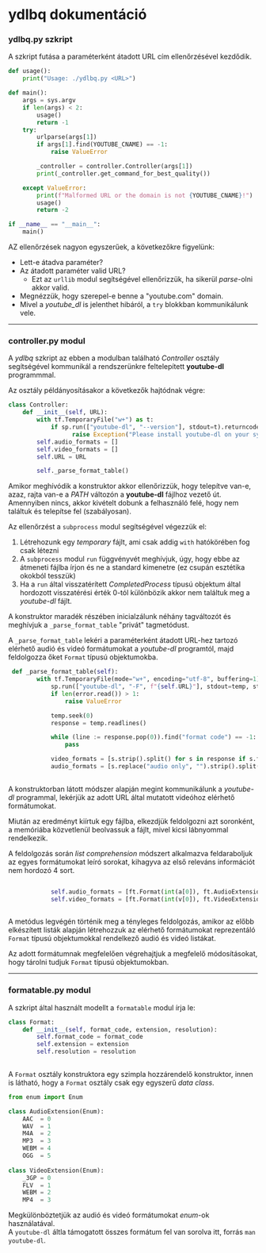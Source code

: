 # ydlbq dokumentáció


### **ydlbq.py** szkript
A szkript futása a paraméterként átadott URL cím ellenőrzésével kezdődik.    
```python
def usage():
    print("Usage: ./ydlbq.py <URL>")

def main():
    args = sys.argv
    if len(args) < 2:
        usage()
        return -1
    try:
        urlparse(args[1])
        if args[1].find(YOUTUBE_CNAME) == -1:
            raise ValueError

        _controller = controller.Controller(args[1])
        print(_controller.get_command_for_best_quality())

    except ValueError:
        print(f"Malformed URL or the domain is not {YOUTUBE_CNAME}!")
        usage()
        return -2

if __name__ == "__main__":
    main()
```
AZ ellenőrzések nagyon egyszerűek, a következőkre figyelünk:
* Lett-e átadva paraméter?
* Az átadott paraméter valid URL?
    * Ezt az `urllib` modul segítségével ellenőrizzük, ha sikerül _parse_-olni akkor valid.
* Megnézzük, hogy szerepel-e benne a "youtube.com" domain.
* Mivel a _youtube_dl_ is jelenthet hibáról, a `try` blokkban kommunikálunk vele.  

---


### **controller.py** modul    
A _ydlbq_ szkript az ebben a modulban található _Controller_ osztály segítségével kommunikál a rendszerünkre feltelepített __youtube-dl__ programmmal.  

Az osztály példányosításakor a következők hajtódnak végre:    
```python
class Controller:
    def __init__(self, URL):
        with tf.TemporaryFile("w+") as t:
            if sp.run(["youtube-dl", "--version"], stdout=t).returncode != 0:
                  raise Exception("Please install youtube-dl on your system!")
        self.audio_formats = []
        self.video_formats = []
        self.URL = URL

        self._parse_format_table()   
```   
Amikor meghívódik a konstruktor akkor ellenőrizzük, hogy telepítve van-e, azaz, rajta van-e a _PATH_ változón a **youtube-dl** fájlhoz vezető út.   
Amennyiben nincs, akkor kivételt dobunk a felhasználó felé, hogy nem találtuk és telepítse fel (szabályosan).

Az ellenőrzést a `subprocess` modul segítségével végezzük el:
1. Létrehozunk egy _temporary_ fájlt, ami csak addig `with` hatókörében fog csak létezni
2. A `subprocess` modul `run` függvényvét meghívjuk, úgy, hogy ebbe az átmeneti fájlba írjon és ne a standard kimenetre (ez csupán esztétika okokból tesszük)
3. Ha a `run` által visszatérített _CompletedProcess_ típusú objektum által hordozott visszatérési érték 0-tól különbözik akkor nem találtuk meg a _youtube-dl_ fájlt.

A konstruktor maradék részében inicialzálunk néhány tagváltozót és meghívjuk a `_parse_format_table` "privát" tagmetódust.


A `_parse_format_table` lekéri a paraméterként átadott URL-hez tartozó elérhető audió és videó formátumokat a _youtube-dl_ programtól, majd feldolgozza őket `Format` típusú objektumokba.

```python
 def _parse_format_table(self):
        with tf.TemporaryFile(mode="w+", encoding="utf-8", buffering=1) as temp, tf.TemporaryFile(mode="w+") as error:
            sp.run(["youtube-dl", "-F", f"{self.URL}"], stdout=temp, stderr=error)
            if len(error.read()) > 1:
                raise ValueError

            temp.seek(0)
            response = temp.readlines()

            while (line := response.pop(0)).find("format code") == -1:
                pass

            video_formats = [s.strip().split() for s in response if s.find("audio only") == -1]
            audio_formats = [s.replace("audio only", "").strip().split() for s in response if s.find("audio only") != -1]
      
```
A konstruktorban látott módszer alapján megint kommunikálunk a _youtube-dl_ programmal, lekérjük az adott URL által mutatott videóhoz elérhető formátumokat.   

Miután az eredményt kiírtuk egy fájlba, elkezdjük feldolgozni azt soronként, a memóriába közvetlenül beolvassuk a fájlt, mivel kicsi lábnyommal rendelkezik. 

A feldolgozás során _list comprehension_ módszert alkalmazva feldaraboljuk az egyes formátumokat leíró sorokat, kihagyva az első releváns információt nem hordozó 4 sort.    
```python      

            self.audio_formats = [ft.Format(int(a[0]), ft.AudioExtension[a[1].upper()], int(a[3].replace("k", ""))) for a in audio_formats]
            self.video_formats = [ft.Format(int(v[0]), ft.VideoExtension[v[1].upper() if v[1] != "3gp" else "_3GP"], sum([int(s) for s in [num.replace("", "0") for num in v[3].split("p")]])) for v in video_formats]
      
```
A metódus legvégén történik meg a tényleges feldolgozás, amikor az előbb elkészített listák alapján létrehozzuk az elérhető formátumokat reprezentáló `Format` típusú objektumokkal rendelkező audió és videó listákat.

Az adott formátumnak megfelelően végrehajtjuk a megfelelő módosításokat, hogy tárolni tudjuk `Format` típusú objektumokban.

---

### **formatable.py** modul
A szkript által használt modellt a `formatable` modul írja le:
```python
class Format:
    def __init__(self, format_code, extension, resolution):
        self.format_code = format_code
        self.extension = extension
        self.resolution = resolution
        
```
A `Format` osztály konstruktora egy szimpla hozzárendelő konstruktor, innen is látható, hogy a `Format` osztály csak egy egyszerű _data class_.     
```python
from enum import Enum

class AudioExtension(Enum):
    AAC  = 0
    WAV  = 1
    M4A  = 2
    MP3  = 3
    WEBM = 4
    OGG  = 5
    
class VideoExtension(Enum):
    _3GP = 0
    FLV  = 1
    WEBM = 2
    MP4  = 3
```
Megkülönböztetjük az audió és videó formátumokat _enum_-ok használatával.    
A `youtube-dl` áltla támogatott összes formátum fel van sorolva itt, forrás `man youtube-dl`.  

